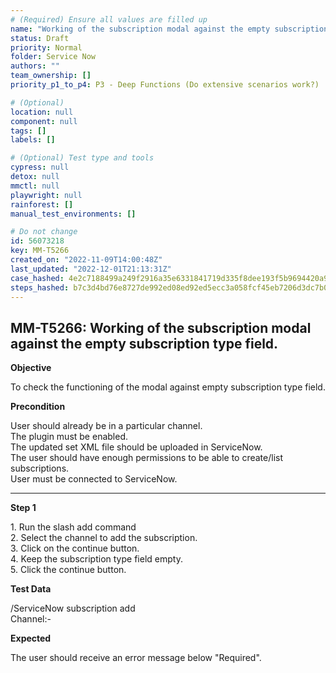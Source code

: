 ```yaml
---
# (Required) Ensure all values are filled up
name: "Working of the subscription modal against the empty subscription type field."
status: Draft
priority: Normal
folder: Service Now
authors: ""
team_ownership: []
priority_p1_to_p4: P3 - Deep Functions (Do extensive scenarios work?)

# (Optional)
location: null
component: null
tags: []
labels: []

# (Optional) Test type and tools
cypress: null
detox: null
mmctl: null
playwright: null
rainforest: []
manual_test_environments: []

# Do not change
id: 56073218
key: MM-T5266
created_on: "2022-11-09T14:00:48Z"
last_updated: "2022-12-01T21:13:31Z"
case_hashed: 4e2c7188499a249f2916a35e6331841719d335f8dee193f5b9694420a9b8840db0cc51836fee2bcb26e9efc6f98acfe7
steps_hashed: b7c3d4bd76e8727de992ed08ed92ed5ecc3a058fcf45eb7206d3dc7b05a0f148bbcf1bd5399c3f9afc8d12360ab9a267
---
```


<!-- (Auto-generated) Based on frontmatter's "key" and "name" -->

## MM-T5266: Working of the subscription modal against the empty subscription type field.

**Objective**

To check the functioning of the modal against empty subscription type field.

**Precondition**

User should already be in a particular channel.\
The plugin must be enabled.\
The updated set XML file should be uploaded in ServiceNow.\
The user should have enough permissions to be able to create/list subscriptions.\
User must be connected to ServiceNow.

---

**Step 1**

1\. Run the slash add command\
2\. Select the channel to add the subscription.\
3\. Click on the continue button.\
4\. Keep the subscription type field empty.\
5\. Click the continue button.

**Test Data**

/ServiceNow subscription add\
Channel:-

**Expected**

The user should receive an error message below "Required".
